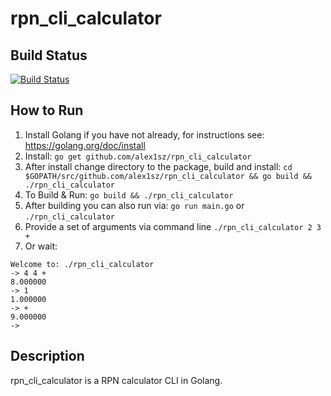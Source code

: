 # rpn_cli_calculator

## Build Status
[![Build Status](https://travis-ci.com/Alex1sz/rpn_cli_calculator.svg?token=tCgPM15Yp3EA7UzetByu&branch=master)](https://travis-ci.com/Alex1sz/rpn_cli_calculator)

## How to Run
1. Install Golang if you have not already, for instructions see: <https://golang.org/doc/install>
1. Install: `go get github.com/alex1sz/rpn_cli_calculator`
1. After install change directory to the package, build and install: `cd $GOPATH/src/github.com/alex1sz/rpn_cli_calculator && go build && ./rpn_cli_calculator`
1. To Build & Run: `go build && ./rpn_cli_calculator`
1. After building you can also run via: `go run main.go` or `./rpn_cli_calculator`
1. Provide a set of arguments via command line `./rpn_cli_calculator 2 3 +`
1. Or wait:
```
Welcome to: ./rpn_cli_calculator
-> 4 4 +
8.000000
-> 1
1.000000
-> +
9.000000
->
```


## Description
rpn_cli_calculator is a RPN calculator CLI in Golang.
